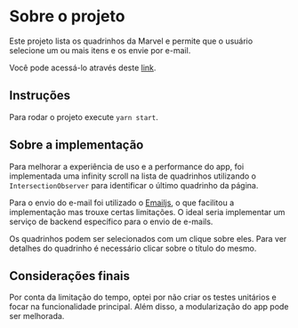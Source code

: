 # Sobre o projeto

Este projeto lista os quadrinhos da Marvel e permite que o usuário selecione um ou mais itens e os envie por e-mail.

Você pode acessá-lo através deste [link](https://cristiano-soares.github.io/marvel-app/).

## Instruções

Para rodar o projeto execute ```yarn start```.

## Sobre a implementação

Para melhorar a experiência de uso e a performance do app, foi implementada uma infinity scroll na lista de quadrinhos utilizando o ```IntersectionObserver``` para identificar o último quadrinho da página.

Para o envio do e-mail foi utilizado o [Emailjs](https://www.emailjs.com/), o que facilitou a implementação mas trouxe certas limitações. O ideal seria implementar um serviço de backend específico para o envio de e-mails.

Os quadrinhos podem ser selecionados com um clique sobre eles. Para ver detalhes do quadrinho é necessário clicar sobre o título do mesmo.

## Considerações finais

Por conta da limitação do tempo, optei por não criar os testes unitários e focar na funcionalidade principal. Além disso, a modularização do app pode ser melhorada.